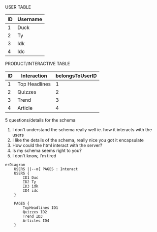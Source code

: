 USER TABLE

| ID | Username |
|----|----------|
| 1  | Duck     |
| 2  | Ty       |
| 3  | Idk      |
| 4  | Idc      |

PRODUCT/INTERACTIVE TABLE

| ID | Interaction   | belongsToUserID |
|----|---------------|-----------------|
| 1  | Top Headlines | 1               |
| 2  | Quizzes       | 2               |
| 3  | Trend         | 3               |
| 4  | Article       | 4               |

5 questions/details for the schema
1. I don't understand the schema really well ie. how it interacts with the users
2. I like the details of the schema, really nice you got it encapsulate
3. How could the html interact with the server?
4. Is my schema seems right to you?
5. I don't know, I'm tired

```mermaid
erDiagram
    USERS ||--o{ PAGES : Interact
    USERS {
        ID1 Duc
        ID2 Ty
        ID3 idk
        ID4 idc
    }
    
    PAGES {
        TopHeadlines ID1
        Quizzes ID2
        Trend ID3
        Articles ID4
    }
```